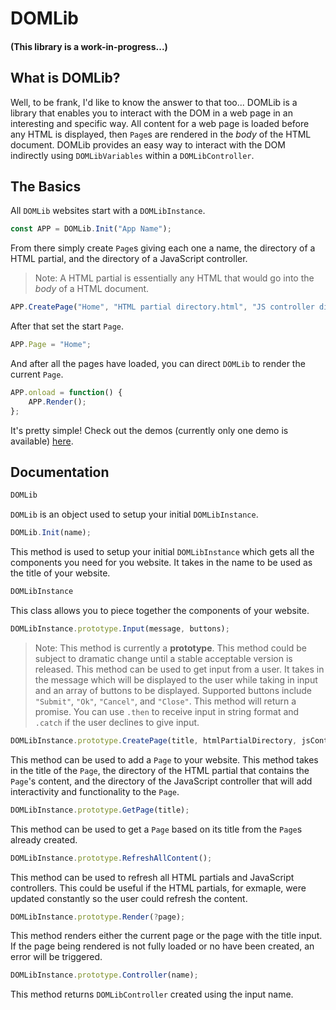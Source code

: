 # DOMLib
#### (This library is a work-in-progress...)

## What is DOMLib?
Well, to be frank, I'd like to know the answer to that too... DOMLib is a library that enables you to interact with the DOM in a web page in an interesting and specific way. All content for a web page is loaded before any HTML is displayed, then `Page`s are rendered in the _body_ of the HTML document. DOMLib provides an easy way to interact with the DOM indirectly using `DOMLibVariables` within a `DOMLibController`.

## The Basics
All `DOMLib` websites start with a `DOMLibInstance`.
```js
const APP = DOMLib.Init("App Name");
```

From there simply create `Page`s giving each one a name, the directory of a HTML partial, and the directory of a JavaScript controller.
> Note: A HTML partial is essentially any HTML that would go into the _body_ of a HTML document.
```js
APP.CreatePage("Home", "HTML partial directory.html", "JS controller directory.js");
```

After that set the start `Page`.
```js
APP.Page = "Home";
```

And after all the pages have loaded, you can direct `DOMLib` to render the current `Page`.
```js
APP.onload = function() {
	APP.Render();
};
```

It's pretty simple! Check out the demos (currently only one demo is available) [here](https://github.com/Matt-DESTROYER/CDN/tree/main/JS/DOMLib/Demos).

## Documentation
```js
DOMLib
```
`DOMLib` is an object used to setup your initial `DOMLibInstance`.

```js
DOMLib.Init(name);
```
This method is used to setup your initial `DOMLibInstance` which gets all the components you need for you website. It takes in the name to be used as the title of your website.

```js
DOMLibInstance
```
This class allows you to piece together the components of your website.

```js
DOMLibInstance.prototype.Input(message, buttons);
```
> Note: This method is currently a **prototype**. This method could be subject to dramatic change until a stable acceptable version is released.
This method can be used to get input from a user. It takes in the message which will be displayed to the user while taking in input and an array of buttons to be displayed. Supported buttons include `"Submit"`, `"Ok"`, `"Cancel"`, and `"Close"`. This method will return a promise. You can use `.then` to receive input in string format and `.catch` if the user declines to give input.

```js
DOMLibInstance.prototype.CreatePage(title, htmlPartialDirectory, jsControllerDirectory);
```
This method can be used to add a `Page` to your website. This method takes in the title of the `Page`, the directory of the HTML partial that contains the `Page`'s content, and the directory of the JavaScript controller that will add interactivity and functionality to the `Page`.

```js
DOMLibInstance.prototype.GetPage(title);
```
This method can be used to get a `Page` based on its title from the `Page`s already created.

```js
DOMLibInstance.prototype.RefreshAllContent();
```
This method can be used to refresh all HTML partials and JavaScript controllers. This could be useful if the HTML partials, for exmaple, were updated constantly so the user could refresh the content.

```js
DOMLibInstance.prototype.Render(?page);
```
This method renders either the current page or the page with the title input. If the page being rendered is not fully loaded or no have been created, an error will be triggered.

```js
DOMLibInstance.prototype.Controller(name);
```
This method returns `DOMLibController` created using the input name.
